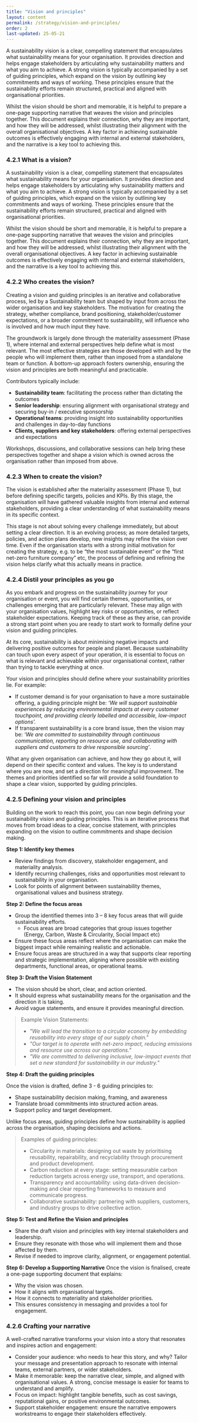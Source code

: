 ```yaml
---
title: "Vision and principles"
layout: content
permalink: /strategy/vision-and-principles/
order: 2
last-updated: 25-05-21
---
```


A sustainability vision is a clear, compelling statement that encapsulates what sustainability means for your organisation.  It provides direction and helps engage stakeholders by articulating why sustainability matters and what you aim to achieve.  A strong vision is typically accompanied by a set of guiding principles, which expand on the vision by outlining key commitments and ways of working.  These principles ensure that the sustainability efforts remain structured, practical and aligned with organisational priorities.  

Whilst the vision should be short and memorable, it is helpful to prepare a one-page supporting narrative that weaves the vision and principles together.  This document explains their connection, why they are important, and how they will be addressed, whilst illustrating their alignment with the overall organisational objectives.  A key factor in achieving sustainable outcomes is effectively engaging with internal and external stakeholders, and the narrative is a key tool to achieving this.  
### 4.2.1 What is a vision?
A sustainability vision is a clear, compelling statement that encapsulates what sustainability means for your organisation.  It provides direction and helps engage stakeholders by articulating why sustainability matters and what you aim to achieve.  A strong vision is typically accompanied by a set of guiding principles, which expand on the vision by outlining key commitments and ways of working.  These principles ensure that the sustainability efforts remain structured, practical and aligned with organisational priorities.  

Whilst the vision should be short and memorable, it is helpful to prepare a one-page supporting narrative that weaves the vision and principles together.  This document explains their connection, why they are important, and how they will be addressed, whilst illustrating their alignment with the overall organisational objectives.  A key factor in achieving sustainable outcomes is effectively engaging with internal and external stakeholders, and the narrative is a key tool to achieving this.  
### 4.2.2 Who creates the vision?
Creating a vision and guiding principles is an iterative and collaborative process, led by a Sustainability team but shaped by input from across the wider organisation and key stakeholders.  The motivation for creating the strategy, whether compliance, brand positioning, stakeholder/customer expectations, or a broader commitment to sustainability, will influence who is involved and how much input they have.  

The groundwork is largely done through the materiality assessment (Phase 1), where internal and external perspectives help define what is most relevant.  The most effective strategies are those developed with and by the people who will implement them, rather than imposed from a standalone team or function.  A bottom-up approach fosters ownership, ensuring the vision and principles are both meaningful and practicable.

Contributors typically include:

- **Sustainability team**: facilitating the process rather than dictating the outcomes
- **Senior leadership**: ensuring alignment with organisational strategy and securing buy-in / executive sponsorship
- **Operational teams**: providing insight into sustainability opportunities and challenges in day-to-day functions
- **Clients, suppliers and key stakeholders**: offering external perspectives and expectations

Workshops, discussions, and collaborative sessions can help bring these perspectives together and shape a vision which is owned across the organisation rather than imposed from above.
### 4.2.3 When to create the vision?
The vision is established after the materiality assessment (Phase 1), but before defining specific targets, policies and KPIs.   By this stage, the organisation will have gathered valuable insights from internal and external stakeholders, providing a clear understanding of what sustainability means in its specific context.

This stage is not about solving every challenge immediately, but about setting a clear direction.  It is an evolving process; as more detailed targets, policies, and action plans develop, new insights may refine the vision over time.  Even if the organisation starts with a strong initial motivation for creating the strategy, e.g. to be “the most sustainable event” or the “first net-zero furniture company” etc, the process of defining and refining the vision helps clarify what this actually means in practice.
### 4.2.4 Distil your principles as you go
As you embark and progress on the sustainability journey for your organisation or event, you will find certain themes, opportunities, or challenges emerging that are particularly relevant.  These may align with your organisation values, highlight key risks or opportunities, or reflect stakeholder expectations.  Keeping track of these as they arise, can provide a strong start point when you are ready to start work to formally define your vision and guiding principles.  

At its core, sustainability is about minimising negative impacts and delivering positive outcomes for people and planet.  Because sustainability can touch upon every aspect of your operation, it is essential to focus on what is relevant and achievable within your organisational context, rather than trying to tackle everything at once.    

Your vision and principles should define where your sustainability priorities lie.  For example:
- If customer demand is for your organisation to have a more sustainable offering, a guiding principle might be: *‘We will support sustainable experiences by reducing environmental impacts at every customer touchpoint, and providing clearly labelled and accessible, low-impact options’.*
- If transparent sustainability is a core brand issue, then the vision may be: *‘We are committed to sustainability through continuous communication, reporting on resource use, and collaborating with suppliers and customers to drive responsible sourcing’*.

What any given organisation can achieve, and how they go about it, will depend on their specific context and values.  The key is to understand where you are now, and set a direction for meaningful improvement.  The themes and priorities identified so far will provide a solid foundation to shape a clear vision, supported by guiding principles. 
### 4.2.5 Defining your vision and principles
Building on the work to reach this point, you can now begin defining your sustainability vision and guiding principles.  This is an iterative process that moves from broad ideas to a clear, concise statement, with principles expanding on the vision to outline commitments and shape decision making.  

**Step 1: Identify key themes**
- Review findings from discovery, stakeholder engagement, and materiality analysis.
- Identify recurring challenges, risks and opportunities most relevant to sustainability in your organisation.
- Look for points of alignment between sustainability themes, organisational values and business strategy.

**Step 2: Define the focus areas**
- Group the identified themes into 3 – 8 key focus areas that will guide sustainability efforts.
    - Focus areas are broad categories that group issues together (Energy, Carbon, Waste & Circularity, Social Impact etc)
- Ensure these focus areas reflect where the organisation can make the biggest impact while remaining realistic and actionable.
- Ensure focus areas are structured in a way that supports clear reporting and strategic implementation, aligning where possible with existing departments, functional areas, or operational teams.

**Step 3: Draft the Vision Statement**
- The vision should be short, clear, and action oriented.
- It should express what sustainability means for the organisation and the direction it is taking.
- Avoid vague statements, and ensure it provides meaningful direction.
>  Example Vision Statements:
> - *"We will lead the transition to a circular economy by embedding reusability into every stage of our supply chain."*
> - *"Our target is to operate with net-zero impact, reducing emissions and resource use across our operations."*
> - *"We are committed to delivering inclusive, low-impact events that set a new standard for sustainability in our industry."*

**Step 4: Draft the guiding principles**

Once the vision is drafted, define 3 - 6 guiding principles to:
- Shape sustainability decision making, framing, and awareness
- Translate broad commitments into structured action areas.
- Support policy and target development.

Unlike focus areas, guiding principles define how sustainability is applied across the organisation, shaping decisions and actions.

> Examples of guiding principles:
> - Circularity in materials: designing out waste by prioritising reusability, repairability, and recyclability through procurement and product development. 
> - Carbon reduction at every stage: setting measurable carbon reduction targets across energy use, transport, and operations. 
> - Transparency and accountability: using data-driven decision-making and clear reporting frameworks to measure and communicate progress.
> - Collaborative sustainability: partnering with suppliers, customers, and industry groups to drive collective action.

**Step 5: Test and Refine the Vision and principles**
- Share the draft vision and principles with key internal stakeholders and leadership.
- Ensure they resonate with those who will implement them and those affected by them.  
- Revise if needed to improve clarity, alignment, or engagement potential.

**Step 6: Develop a Supporting Narrative**
Once the vision is finalised, create a one-page supporting document that explains:
- Why the vision was chosen.
- How it aligns with organisational targets.
- How it connects to materiality and stakeholder priorities.
- This ensures consistency in messaging and provides a tool for engagement.

### 4.2.6 Crafting your narrative
A well-crafted narrative transforms your vision into a story that resonates and inspires action and engagement:
-	Consider your audience: who needs to hear this story, and why? Tailor your message and presentation approach to resonate with internal teams, external partners, or wider stakeholders.
-	Make it memorable: keep the narrative clear, simple, and aligned with organisational values. A strong, concise message is easier for teams to understand and amplify.
-	Focus on impact: highlight tangible benefits, such as cost savings, reputational gains, or positive environmental outcomes.
-	Support stakeholder engagement: ensure the narrative empowers workstreams to engage their stakeholders effectively.
